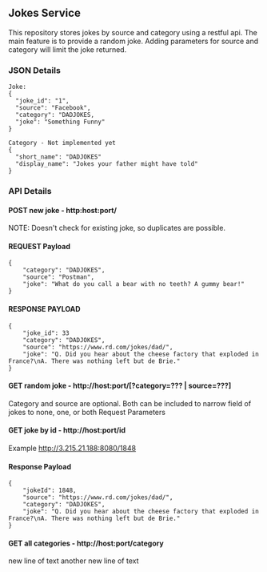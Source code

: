 ## Jokes Service
This repository stores jokes by source and category using a restful api. The main 
feature is to provide a random joke.  Adding parameters for source and category
will limit the joke returned.

### JSON Details
```
Joke:
{
  "joke_id": "1", 
  "source": "Facebook",
  "category": "DADJOKES,
  "joke": "Something Funny"
}
```
```
Category - Not implemented yet
{
  "short_name": "DADJOKES"
  "display_name": "Jokes your father might have told"
}
```
### API Details
#### POST new joke - http:host:port/
NOTE: Doesn't check for existing joke, so duplicates are possible.
#### REQUEST Payload
```
{
	"category": "DADJOKES",
	"source": "Postman",
	"joke": "What do you call a bear with no teeth? A gummy bear!"
}
```
#### RESPONSE PAYLOAD
```
{
    "joke_id": 33
	"category": "DADJOKES",
	"source": "https://www.rd.com/jokes/dad/",
	"joke": "Q. Did you hear about the cheese factory that exploded in France?\nA. There was nothing left but de Brie."
}
```
#### GET random joke - http://host:port/[?category=??? | source=???]
Category and source are optional.  Both can be included to narrow field of jokes to none, one, or both Request Parameters
#### GET joke by id - http://host:port/id
Example http://3.215.21.188:8080/1848
#### Response Payload
````
{
    "jokeId": 1848,
    "source": "https://www.rd.com/jokes/dad/",
    "category": "DADJOKES",
    "joke": "Q. Did you hear about the cheese factory that exploded in France?\nA. There was nothing left but de Brie."
}
````

#### GET all categories - http://host:port/category

new line of text
another new line of text
